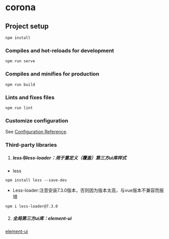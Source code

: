 # corona

## Project setup
```
npm install
```

### Compiles and hot-reloads for development
```
npm run serve
```

### Compiles and minifies for production
```
npm run build
```

### Lints and fixes files
```
npm run lint
```

### Customize configuration
See [Configuration Reference](https://cli.vuejs.org/config/).

### Third-party libraries

1. ##### less与less-loader：用于重定义（覆盖）第三方ui库样式

- less

```
npm install less --save-dev
```

- Less-loader:注意安装7.3.0版本，否则因为版本太高，与vue版本不兼容而报错

```
npm i less-loader@7.3.0
```

2. ##### 全局第三方ui库：element-ui

[element-ui](https://element.eleme.io/#/zh-CN/component/)

